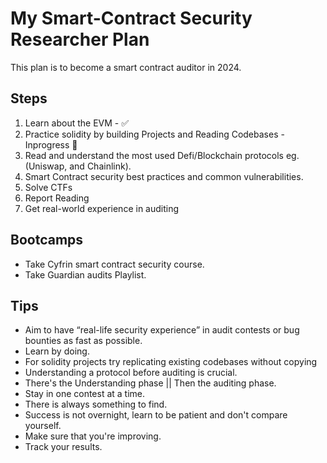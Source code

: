 # My Smart-Contract Security Researcher Plan
This plan is to become a smart contract auditor in 2024.

## Steps
1. Learn about the EVM - ✅
2. Practice solidity by building Projects and Reading Codebases - Inprogress 🎯
3. Read and understand the most used Defi/Blockchain protocols eg. (Uniswap, and Chainlink).
4. Smart Contract security best practices and common vulnerabilities.
5. Solve CTFs
6. Report Reading
7. Get real-world experience in auditing

## Bootcamps
* Take Cyfrin smart contract security course.
* Take Guardian audits Playlist.

## Tips
* Aim to have “real-life security experience” in audit contests or bug bounties as fast as possible.
* Learn by doing.
* For solidity projects try replicating existing codebases without copying
* Understanding a protocol before auditing is crucial.
* There's the Understanding phase || Then the auditing phase.
* Stay in one contest at a time.
* There is always something to find.
* Success is not overnight, learn to be patient and don't compare yourself.
* Make sure that you're improving.
* Track your results.

